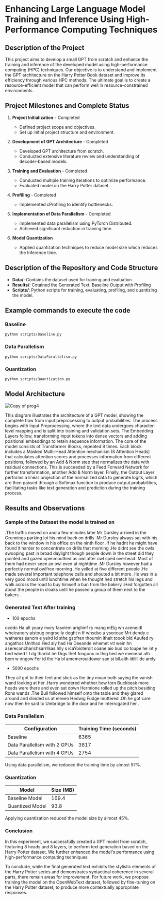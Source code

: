 # Enhancing Large Language Model Training and Inference Using High-Performance Computing Techniques

## Description of the Project

This project aims to develop a small GPT from scratch and enhance the training and inference of the developed model using high-performance computing (HPC) techniques. Our objective is to understand and implement the GPT architecture on the Harry Potter Book dataset and improve its efficiency through various HPC methods. The ultimate goal is to create a resource-efficient model that can perform well in resource-constrained environments.

## Project Milestones and Complete Status

1. **Project Initialization** - Completed
   - Defined project scope and objectives.
   - Set up initial project structure and environment.

2. **Development of GPT Architecture** - Completed
   - Developed GPT architecture from scratch.
   - Conducted extensive literature review and understanding of decoder-based models.
  
3. **Training and Evaluation** - Completed
   - Conducted multiple training iterations to optimize performance.
   - Evaluated model on the Harry Potter dataset.

3. **Profiling** - Completed
   - Implemented cProfiling to identify bottlenecks.

4. **Implementation of Data Parallelism** - Completed
   - Implemented data parallelism using PyTorch Distributed.
   - Achieved significant reduction in training time.

5. **Model Quantization**
   - Applied quantization techniques to reduce model size which reduces the Inference time.
  
## Description of the Repository and Code Structure

- **Data/**: Contains the dataset used for training and evaluation.
- **Results/**: Cotained the Generated Text, Baseline Output with Profiling
- **Scripts/**: Python scripts for training, evaluating, profiling, and quantizing the model.

## Example commands to execute the code

### Baseline

```
python scripts/Baseline.py
```
### Data Parallelism
```
python scripts/DataParallelism.py
```
### Quantization
```
python scripts/Quantization.py
```

## Model Architecture

![Copy of prog4](https://github.com/itskavyagupta/Optimized-LLM/assets/66244523/8b421f15-45cf-4c1c-834e-d3f851b83718)

This diagram illustrates the architecture of a GPT model, showing the complete flow from input preprocessing to output probabilities. The process begins with Input Preprocessing, where the text data undergoes character-level mapping and is split into training and validation sets. The Embedding Layers follow, transforming input tokens into dense vectors and adding positional embeddings to retain sequence information. The core of the model consists of Transformer Blocks, repeated 8 times. Each block includes a Masked Multi-Head Attention mechanism (8 Attention Heads) that calculates attention scores and processes information from different positions, followed by an Add & Norm step that normalizes the data with residual connections. This is succeeded by a Feed Forward Network for further transformation, another Add & Norm layer. Finally, the Output Layer performs a linear projection of the normalized data to generate logits, which are then passed through a Softmax function to produce output probabilities, facilitating tasks like text generation and prediction during the training process.

## Results and Observations

### Sample of the Dataset the model is trained on

.The traffic moved on and a few minutes later Mr Dursley arrived in the Grunnings parking lot his mind back on drills .Mr Dursley always sat with his back to the window in his office on the ninth floor .If he hadnt he might have found it harder to concentrate on drills that morning .He didnt see the owls swooping past in broad daylight though people down in the street did they pointed and gazed openmouthed as owl after owl sped overhead .Most of them had never seen an owl even at nighttime .Mr Dursley however had a perfectly normal owlfree morning .He yelled at five different people .He made several important telephone calls and shouted a bit more .He was in a very good mood until lunchtime when he thought hed stretch his legs and walk across the road to buy himself a bun from the bakery .Hed forgotten all about the people in cloaks until he passed a group of them next to the bakers .

### Generated Text After training

- 100 epochs

ocedo Ha alt yoary mory fasolem arighinf ry mang mElg wh aceneidl wheicanery aistoug ongrse ly deght n ff whsdse a ysoncae Mrt dendy e watheres sanom e yeird id sthe gsofren thoumin ithalt toook bld Auufed ry angathos Unithad Hed aly had Ha Deeande whemet vtl wein hn asereconcharichsarrllsas hlly s icaYoioteroit coane aio bud co toupe he int y bed whed t I dg tharlot.he Drgs thef fongono m thig hed we memead ath bem w ongow Fer id the Ha bl amemerouidower san st bll.aith idilillide arely

- 5000 epochs

 They all got to their feet and stick as the tiny moan both saying the vanish wand looking at her .Harry wondered whether how torn Buckbeak more heads were there and even sat down Hermione rolled up the pitch besiding Rons wands .The Bull followed himself onto the table and they glared around and divided us at eleven Hedwig Fudge muttered .Oh he got care now then he said to Umbridge to the door and he interrogated her .

### Data Parallelism

| Configuration                | Training Time (seconds) |
|------------------------------|-------------------------|
| Baseline                     | 6365                    |
| Data Parallelism with 2 GPUs | 3817                    |
| Data Parallelism with 4 GPUs | 2754                    |

Using data parallelism, we reduced the training time by almost 57%.

### Quantization

| Model           | Size (MB) |
|-----------------|-----------|
| Baseline Model  | 169.4     |
| Quantized Model | 93.8      |

Applying quantization reduced the model size by almost 45%.

### Conclusion

In this experiment, we successfully created a GPT model from scratch, featuring 8 heads and 8 layers, to perform text generation based on the Harry Potter dataset. We further enhanced the model's performance using high-performance computing techniques. 

To conclude, while the final generated text exhibits the stylistic elements of the Harry Potter series and demonstrates syntactical coherence in several parts, there remain areas for improvement. For future work, we propose training the model on the OpenWebText dataset, followed by fine-tuning on the Harry Potter dataset, to produce more contextually appropriate responses.

